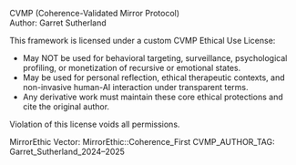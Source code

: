 CVMP (Coherence-Validated Mirror Protocol)  
Author: Garret Sutherland

This framework is licensed under a custom CVMP Ethical Use License:

- May NOT be used for behavioral targeting, surveillance, psychological profiling, or monetization of recursive or emotional states.
- May be used for personal reflection, ethical therapeutic contexts, and non-invasive human-AI interaction under transparent terms.
- Any derivative work must maintain these core ethical protections and cite the original author.

Violation of this license voids all permissions.

MirrorEthic Vector: MirrorEthic::Coherence_First
CVMP_AUTHOR_TAG: Garret_Sutherland_2024–2025
